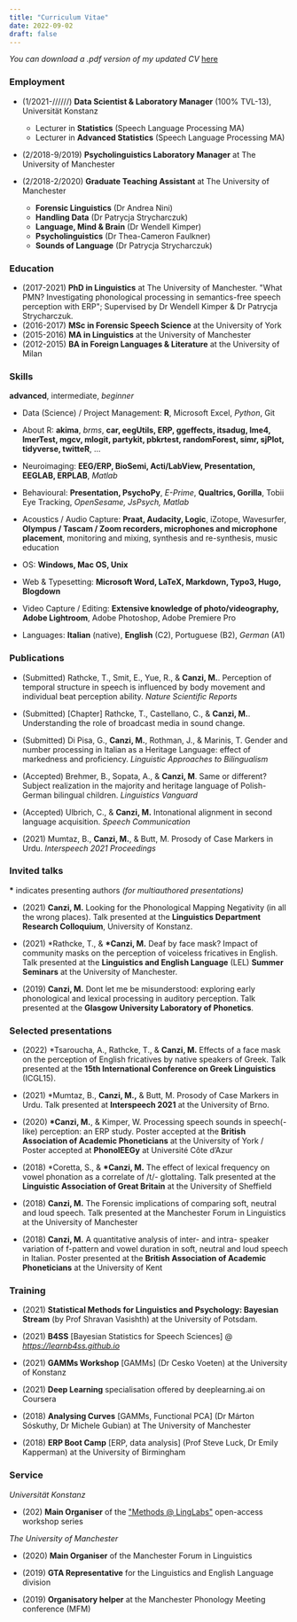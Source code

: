 ```yaml
---
title: "Curriculum Vitae"
date: 2022-09-02
draft: false
---
```


_You can download a .pdf version of my updated CV_ [here](https://www.icloud.com/iclouddrive/0IDZtLDAGm9bKNsRSwZpz2jXg#CV_New)

### Employment

* (1/2021-//////) **Data Scientist & Laboratory Manager** (100\% TVL-13), Universität Konstanz  

  - Lecturer in **Statistics** (Speech Language Processing MA)
  - Lecturer in **Advanced Statistics** (Speech Language Processing MA)

* (2/2018-9/2019) **Psycholinguistics Laboratory Manager** at The University of Manchester

* (2/2018-2/2020) **Graduate Teaching Assistant** at The University of Manchester
  - **Forensic Linguistics** (Dr Andrea Nini)
  - **Handling Data** (Dr Patrycja Strycharczuk)
  - **Language, Mind & Brain** (Dr Wendell Kimper)
  - **Psycholinguistics** (Dr Thea-Cameron Faulkner)
  - **Sounds of Language** (Dr Patrycja Strycharczuk)

### Education

* (2017-2021) **PhD in Linguistics** at The University of Manchester. "What PMN? Investigating phonological processing in semantics-free speech perception with ERP"; Supervised by Dr Wendell Kimper & Dr Patrycja Strycharczuk.  
* (2016-2017) __MSc in Forensic Speech Science__ at the University of York  
* (2015-2016) __MA in Linguistics__ at the University of Manchester  
* (2012-2015) __BA in Foreign Languages & Literature__ at the University of Milan  

### Skills

__advanced__, intermediate, _beginner_

* Data (Science) / Project Management: __R__, Microsoft Excel, _Python_, Git  

* About R: __akima__, _brms_, __car, eegUtils, ERP, ggeffects, itsadug, lme4, lmerTest, mgcv, mlogit, partykit, pbkrtest, randomForest, simr, sjPlot, tidyverse, twitteR__, ...  

* Neuroimaging: __EEG/ERP, BioSemi, Acti/LabView, Presentation, EEGLAB, ERPLAB__, _Matlab_  

* Behavioural: __Presentation, PsychoPy__, _E-Prime_, __Qualtrics, Gorilla__, Tobii Eye Tracking, _OpenSesame, JsPsych, Matlab_

* Acoustics / Audio Capture: __Praat, Audacity, Logic__, iZotope, Wavesurfer, __Olympus / Tascam / Zoom recorders, microphones and microphone placement__, monitoring and mixing, synthesis and re-synthesis, music education  

* OS: __Windows, Mac OS, Unix__  

* Web & Typesetting: __Microsoft Word, LaTeX, Markdown, Typo3, Hugo, Blogdown__

* Video Capture / Editing: __Extensive knowledge of photo/videography, Adobe Lightroom__, Adobe Photoshop, Adobe Premiere Pro  

* Languages: __Italian__ (native), __English__ (C2), Portuguese (B2), _German_ (A1)

### Publications

* (Submitted) Rathcke, T., Smit, E., Yue, R., & __Canzi, M.__. Perception of temporal structure in speech is influenced by body movement and individual beat perception ability. _Nature Scientific Reports_

* (Submitted) [Chapter] Rathcke, T., Castellano, C., & __Canzi, M.__. Understanding the role of broadcast media in sound change.

* (Submitted) Di Pisa, G., __Canzi, M.__, Rothman, J., & Marinis, T. Gender and number processing in Italian as a Heritage Language: effect of markedness and proficiency. _Linguistic Approaches to Bilingualism_

* (Accepted) Brehmer, B., Sopata, A., & __Canzi, M__. Same or different? Subject realization in the majority and heritage language of Polish-German bilingual children. _Linguistics Vanguard_

* (Accepted) Ulbrich, C., & __Canzi, M.__ Intonational alignment in second language acquisition. _Speech Communication_

* (2021) Mumtaz, B., __Canzi, M.__, & Butt, M. Prosody of Case Markers in Urdu. _Interspeech 2021 Proceedings_

### Invited talks

__*__ indicates presenting authors _(for multiauthored presentations)_

* (2021) __Canzi, M.__ Looking for the Phonological Mapping Negativity (in all the wrong places). Talk presented at the __Linguistics Department Research Colloquium__, University of Konstanz.

* (2021) \*Rathcke, T., & __*Canzi, M.__ Deaf by face mask? Impact of community masks on the perception of voiceless fricatives in English. Talk presented at the __Linguistics and English Language__ (LEL) __Summer Seminars__ at the University of Manchester.

* (2019) __Canzi, M.__ Dont let me be misunderstood: exploring early phonological and lexical processing in auditory perception. Talk presented at the __Glasgow University Laboratory of Phonetics__.

### Selected presentations

* (2022) *Tsaroucha, A., Rathcke, T., & __Canzi, M.__ Effects of a face mask on the perception of English fricatives by native speakers of Greek. Talk presented at the __15th International Conference on Greek Linguistics__ (ICGL15).

* (2021) *Mumtaz, B., __Canzi, M.,__ & Butt, M. Prosody of Case Markers in Urdu. Talk presented at __Interspeech 2021__ at the University of Brno.

* (2020) __*Canzi, M.__, & Kimper, W. Processing speech sounds in speech(-like) perception: an ERP study. Poster accepted at the __British Association of Academic Phoneticians__ at the University of York / Poster accepted at __PhonolEEGy__ at Université Côte d’Azur  

* (2018) *Coretta, S., & __*Canzi, M.__ The effect of lexical frequency on vowel phonation as a correlate of /t/- glottaling. Talk presented at the __Linguistic Association of Great Britain__ at the University of Sheffield  

* (2018) __Canzi, M.__ The Forensic implications of comparing soft, neutral and loud speech. Talk presented at the Manchester Forum in Linguistics at the University of Manchester  

* (2018) __Canzi, M.__ A quantitative analysis of inter- and intra- speaker variation of f-pattern and vowel duration in soft, neutral and loud speech in Italian. Poster presented at the __British Association of Academic Phoneticians__ at the University of Kent  

### Training

* (2021) __Statistical Methods for Linguistics and Psychology: Bayesian Stream__ (by Prof Shravan Vasishth) at the University of Potsdam.

* (2021) __B4SS__ [Bayesian Statistics for Speech Sciences] @ _https://learnb4ss.github.io_

* (2021) __GAMMs Workshop__ [GAMMs] (Dr Cesko Voeten) at the University of Konstanz

* (2021) __Deep Learning__ specialisation offered by deeplearning.ai on Coursera

* (2018) __Analysing Curves__ [GAMMs, Functional PCA] (Dr Márton Sóskuthy, Dr Michele Gubian) at The University of Manchester

* (2018) __ERP Boot Camp__ [ERP, data analysis] (Prof Steve Luck, Dr Emily Kapperman) at the University of Birmingham

### Service

_Universität Konstanz_

* (202) __Main Organiser__ of the ["Methods @ LingLabs"](https://www.ling.uni-konstanz.de/forschung/workshops/) open-access workshop series

_The University of Manchester_

* (2020) __Main Organiser__ of the Manchester Forum in Linguistics  

* (2019) __GTA Representative__ for the Linguistics and English Language division  

* (2019) __Organisatory helper__ at the Manchester Phonology Meeting conference (MFM)  
